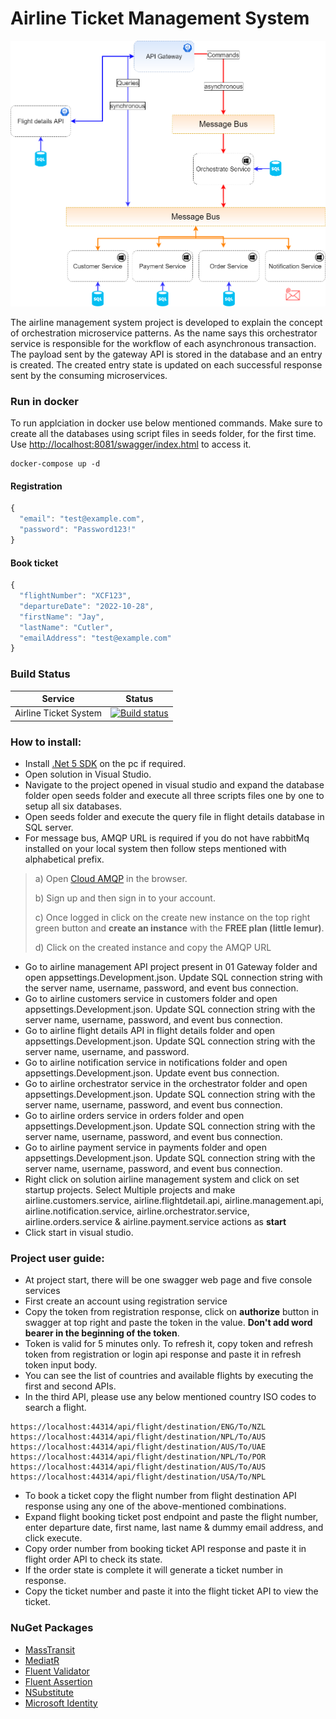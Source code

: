 # Airline Ticket Management System

![](https://github.com/qasimshk/AirlineManagementSystem/blob/master/System%20Design.png)

The airline management system project is developed to explain the concept of orchestration microservice patterns. As the name says this orchestrator service is responsible for the workflow of each asynchronous transaction. The payload sent by the gateway API is stored in the database and an entry is created. The created entry state is updated on each successful response sent by the consuming microservices. 

### Run in docker
To run applciation in docker use below mentioned commands. Make sure to create all the databases using script files in seeds folder, for the first time. Use [http://localhost:8081/swagger/index.html](http://localhost:8081/swagger/index.html) to access it.
```
docker-compose up -d
```

#### Registration
```javascript
{
  "email": "test@example.com",
  "password": "Password123!"
}
```

#### Book ticket
```javascript
{
  "flightNumber": "XCF123",
  "departureDate": "2022-10-28",
  "firstName": "Jay",
  "lastName": "Cutler",
  "emailAddress": "test@example.com"
}
```

### Build Status 

| Service | Status |
| ------------- | ------------- |
| Airline Ticket System | [![Build status](https://dev.azure.com/CematixSolutions/CT%20Microservices/_apis/build/status/gateway-microservice-ci)](https://dev.azure.com/CematixSolutions/CT%20Microservices/_build/latest?definitionId=5) |

### How to install:
- Install [.Net 5 SDK](https://dotnet.microsoft.com/download/dotnet/5.0) on the pc if required.
- Open solution in Visual Studio.
- Navigate to the project opened in visual studio and expand the database folder open seeds folder and execute all three scripts files one by one to setup all six databases.
- Open seeds folder and execute the query file in flight details database in SQL server.
- For message bus, AMQP URL is required if you do not have rabbitMq installed on your local system then follow steps mentioned with alphabetical prefix.
> a) Open [Cloud AMQP](https://www.cloudamqp.com/) in the browser.
>
> b) Sign up and then sign in to your account.
>
> c) Once logged in click on the create new instance on the top right green button and <b>create an instance</b> with the <b>FREE plan (little lemur)</b>.
>
> d) Click on the created instance and copy the AMQP URL
- Go to airline management API project present in 01 Gateway folder and open appsettings.Development.json. Update SQL connection string with the server name, username, password, and event bus connection.
- Go to airline customers service in customers folder and open appsettings.Development.json. Update SQL connection string with the server name, username, password, and event bus connection.
- Go to airline flight details API in flight details folder and open appsettings.Development.json. Update SQL connection string with the server name, username, and password.
- Go to airline notification service in notifications folder and open appsettings.Development.json. Update event bus connection.
- Go to airline orchestrator service in the orchestrator folder and open appsettings.Development.json. Update SQL connection string with the server name, username, password, and event bus connection.
- Go to airline orders service in orders folder and open appsettings.Development.json. Update SQL connection string with the server name, username,  password, and event bus connection.
- Go to airline payment service in payments folder and open appsettings.Development.json. Update SQL connection string with the server name, username, password, and event bus connection.
- Right click on solution airline management system and click on set startup projects. Select Multiple projects and make airline.customers.service, airline.flightdetail.api, airline.management.api, airline.notification.service, airline.orchestrator.service, airline.orders.service & airline.payment.service actions as <b>start</b>
- Click start in visual studio.
  
### Project user guide:
- At project start, there will be one swagger web page and five console services
- First create an account using registration service
- Copy the token from registration response, click on <b>authorize</b> button in swagger at top right and paste the token in the value. <b>Don't add word bearer in the beginning of the token</b>.
- Token is valid for 5 minutes only. To refresh it, copy token and refresh token from registration or login api response and paste it in refresh token input body.
- You can see the list of countries and available flights by executing the first and second APIs.
- In the third API, please use any below mentioned country ISO codes to search a flight.
```
https://localhost:44314/api/flight/destination/ENG/To/NZL 
https://localhost:44314/api/flight/destination/NPL/To/AUS 
https://localhost:44314/api/flight/destination/AUS/To/UAE 
https://localhost:44314/api/flight/destination/NPL/To/POR 
https://localhost:44314/api/flight/destination/AUS/To/AUS 
https://localhost:44314/api/flight/destination/USA/To/NPL 
```
- To book a ticket copy the flight number from flight destination API response using any one of the above-mentioned combinations.
- Expand flight booking ticket post endpoint and paste the flight number, enter departure date, first name, last name & dummy email address, and click execute.
- Copy order number from booking ticket API response and paste it in flight order API to check its state.
- If the order state is complete it will generate a ticket number in response.
- Copy the ticket number and paste it into the flight ticket API to view the ticket.

### NuGet Packages

- [MassTransit](https://masstransit-project.com/getting-started/)
- [MediatR](https://github.com/jbogard/MediatR/wiki)
- [Fluent Validator](https://docs.fluentvalidation.net/en/latest/index.html)
- [Fluent Assertion](https://fluentassertions.com/introduction)
- [NSubstitute](https://nsubstitute.github.io/help/getting-started/)
- [Microsoft Identity](https://docs.microsoft.com/en-us/dotnet/api/microsoft.aspnetcore.identity?view=aspnetcore-6.0)

 

 

 

